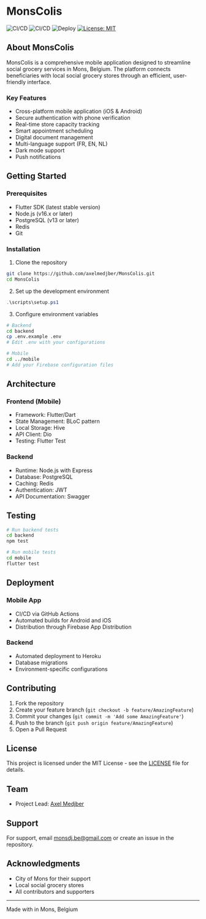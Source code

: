 # MonsColis 

![CI/CD](https://github.com/axelmedjber/MonsColis/workflows/Flutter%20CI%2FCD/badge.svg)
![CI/CD](https://github.com/axelmedjber/MonsColis/workflows/Node.js%20CI%2FCD/badge.svg)
![Deploy](https://github.com/axelmedjber/MonsColis/workflows/Deploy/badge.svg)
[![License: MIT](https://img.shields.io/badge/License-MIT-yellow.svg)](https://opensource.org/licenses/MIT)

## About MonsColis

MonsColis is a comprehensive mobile application designed to streamline social grocery services in Mons, Belgium. The platform connects beneficiaries with local social grocery stores through an efficient, user-friendly interface.

### Key Features

- Cross-platform mobile application (iOS & Android)
- Secure authentication with phone verification
- Real-time store capacity tracking
- Smart appointment scheduling
- Digital document management
- Multi-language support (FR, EN, NL)
- Dark mode support
- Push notifications

## Getting Started

### Prerequisites

- Flutter SDK (latest stable version)
- Node.js (v16.x or later)
- PostgreSQL (v13 or later)
- Redis
- Git

### Installation

1. Clone the repository
```bash
git clone https://github.com/axelmedjber/MonsColis.git
cd MonsColis
```

2. Set up the development environment
```powershell
.\scripts\setup.ps1
```

3. Configure environment variables
```bash
# Backend
cd backend
cp .env.example .env
# Edit .env with your configurations

# Mobile
cd ../mobile
# Add your Firebase configuration files
```

## Architecture

### Frontend (Mobile)
- Framework: Flutter/Dart
- State Management: BLoC pattern
- Local Storage: Hive
- API Client: Dio
- Testing: Flutter Test

### Backend
- Runtime: Node.js with Express
- Database: PostgreSQL
- Caching: Redis
- Authentication: JWT
- API Documentation: Swagger

## Testing

```bash
# Run backend tests
cd backend
npm test

# Run mobile tests
cd mobile
flutter test
```

## Deployment

### Mobile App
- CI/CD via GitHub Actions
- Automated builds for Android and iOS
- Distribution through Firebase App Distribution

### Backend
- Automated deployment to Heroku
- Database migrations
- Environment-specific configurations

## Contributing

1. Fork the repository
2. Create your feature branch (`git checkout -b feature/AmazingFeature`)
3. Commit your changes (`git commit -m 'Add some AmazingFeature'`)
4. Push to the branch (`git push origin feature/AmazingFeature`)
5. Open a Pull Request

## License

This project is licensed under the MIT License - see the [LICENSE](LICENSE) file for details.

## Team

- Project Lead: [Axel Medjber](https://github.com/axelmedjber)

## Support

For support, email monsdj.be@gmail.com or create an issue in the repository.

## Acknowledgments

- City of Mons for their support
- Local social grocery stores
- All contributors and supporters

---
Made with  in Mons, Belgium
